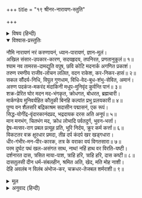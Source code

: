 +++
title = "१९ श्रीनर-नारायण-स्तुति"

+++


<details><summary>विषय (हिन्दी)</summary>

(६०)
</details>

<details open><summary>विश्वास-प्रस्तुतिः</summary>

नौमि नारायणं नरं करुणायनं, ध्यान-पारायणं, ज्ञान-मूलं।  
अखिल संसार-उपकार-कारण, सदयहृदय, तपनिरत, प्रणतानुकूलं॥ १॥  
श्याम नव तामरस-दामद्युति वपुष, छवि कोटि मदनार्क अगणित प्रकाशं।  
तरुण रमणीय राजीव-लोचन ललित, वदन राकेश, कर-निकर-हासं॥ २॥  
सकल सौंदर्य-निधि, विपुल गुणधाम, विधि-वेद-बुध-शंभु-सेवित, अमानं।  
अरुण पदकंज-मकरंद मंदाकिनी मधुप-मुनिवृंद कुर्वन्ति पानं॥ ३॥  
शक्र-प्रेरित घोर मदन मद-भंगकृत, क्रोधगत, बोधरत, ब्रह्मचारी।  
मार्कण्डेय मुनिवर्यहित कौतुकी बिनहि कल्पांत प्रभु प्रलयकारी॥ ४॥  
पुण्य वन शैलसरि बद्रिकाश्रम सदासीन पद्मासनं, एक रूपं।  
सिद्ध-योगींद्र-वृंदारकानंदप्रद, भद्रदायक दरस अति अनूपं॥ ५॥  
मान मनभंग, चितभंग मद, क्रोध लोभादि पर्वतदुर्ग, भुवन-भर्त्ता।  
द्वेष-मत्सर-राग प्रबल प्रत्यूह प्रति, भूरि निर्दय, क्रूर कर्म कर्त्ता॥ ६॥  
विकटतर वक्र क्षुरधार प्रमदा, तीव्र दर्प कंदर्प खर खड्गधारा।  
धीर-गंभीर-मन-पीर-कारक, तत्र के वराका वयं विगतसारा॥ ७॥  
परम दुर्घट पथं खल-असंगत साथ, नाथ! नहिं हाथ वर विरति-यष्टी।  
दर्शनारत दास, त्रसित माया-पाश, त्राहि हरि, त्राहि हरि, दास कष्टी॥ ८॥  
दासतुलसी दीन धर्म-संबलहीन, श्रमित अति, खेद, मति मोह नाशी।  
देहि अवलंब न विलंब अंभोज-कर, चक्रधर-तेजबल शर्मराशी॥ ९॥
</details>

<details><summary>मूल</summary>

नौमि नारायणं नरं करुणायनं, ध्यान-पारायणं, ज्ञान-मूलं।  
अखिल संसार-उपकार-कारण, सदयहृदय, तपनिरत, प्रणतानुकूलं॥ १॥  
श्याम नव तामरस-दामद्युति वपुष, छवि कोटि मदनार्क अगणित प्रकाशं।  
तरुण रमणीय राजीव-लोचन ललित, वदन राकेश, कर-निकर-हासं॥ २॥  
सकल सौंदर्य-निधि, विपुल गुणधाम, विधि-वेद-बुध-शंभु-सेवित, अमानं।  
अरुण पदकंज-मकरंद मंदाकिनी मधुप-मुनिवृंद कुर्वन्ति पानं॥ ३॥  
शक्र-प्रेरित घोर मदन मद-भंगकृत, क्रोधगत, बोधरत, ब्रह्मचारी।  
मार्कण्डेय मुनिवर्यहित कौतुकी बिनहि कल्पांत प्रभु प्रलयकारी॥ ४॥  
पुण्य वन शैलसरि बद्रिकाश्रम सदासीन पद्मासनं, एक रूपं।  
सिद्ध-योगींद्र-वृंदारकानंदप्रद, भद्रदायक दरस अति अनूपं॥ ५॥  
मान मनभंग, चितभंग मद, क्रोध लोभादि पर्वतदुर्ग, भुवन-भर्त्ता।  
द्वेष-मत्सर-राग प्रबल प्रत्यूह प्रति, भूरि निर्दय, क्रूर कर्म कर्त्ता॥ ६॥  
विकटतर वक्र क्षुरधार प्रमदा, तीव्र दर्प कंदर्प खर खड्गधारा।  
धीर-गंभीर-मन-पीर-कारक, तत्र के वराका वयं विगतसारा॥ ७॥  
परम दुर्घट पथं खल-असंगत साथ, नाथ! नहिं हाथ वर विरति-यष्टी।  
दर्शनारत दास, त्रसित माया-पाश, त्राहि हरि, त्राहि हरि, दास कष्टी॥ ८॥  
दासतुलसी दीन धर्म-संबलहीन, श्रमित अति, खेद, मति मोह नाशी।  
देहि अवलंब न विलंब अंभोज-कर, चक्रधर-तेजबल शर्मराशी॥ ९॥
</details>

<details><summary>अनुवाद (हिन्दी)</summary>

भावार्थ—मैं उन श्रीनर-नारायणको नमस्कार करता हूँ, जो करुणाके स्थान, ध्यानके परायण और ज्ञानके कारण हैं। जो समस्त संसारका उपकार करनेवाले, दयापूर्ण हृदयवाले, तपस्यामें लगे हुए और शरणागत भक्तोंपर कृपा करनेवाले हैं॥ १॥ जिनके शरीरकी कान्ति नवीन-नील कमलोंकी मालाके समान है। जिनका सौन्दर्य करोड़ों कामदेवोंके सदृश और प्रकाश अगणित सूर्योंके समान है। नव-विकसित सुन्दर कमलोंके समान जिनके मनोहर नेत्र हैं, चन्द्रमाके समान सुन्दर मुख है और चन्द्रमाकी किरणोंके समान जिनकी मन्द मुसकान है॥ २॥ जो समस्त सुन्दरताके भण्डार, अनेक दिव्य गुणोंके स्थान और ब्रह्मा, वेद, विद्वान् और शिवजीके द्वारा सेवित होनेपर भी मानरहित हैं। जिनके लाल-लाल चरण-कमलोंसे प्रकट हुए मन्दाकिनी (गंगाजी) रूपी मकरन्दका मुनिरूपी भौंरे सदा पान करते हैं॥ ३॥ जो इन्द्रसे भेजे गये भीषण कामदेवके मदका मर्दन करनेवाले, क्रोधरहित, शुद्ध बोधस्वरूप और ब्रह्मचारी हैं। जिन्होंने अपने सामर्थ्यसे बिना ही कल्पान्तके मार्कण्डेयमुनिको दिखानेके लिये प्रलयकालकी लीला की थी॥ ४॥ जो पवित्र वन, पर्वत और नदियोंसे पूर्ण बदरिकाश्रममें सदा पद्मासन लगाये एकरूपसे (अटल) विराजमान रहते हैं। जिनका अत्यन्त अनुपम दर्शन सिद्ध, योगीन्द्र और देवताओंको भी आनन्द और कल्याणका देनेवाला है॥ ५॥ हे विश्वम्भर! वहाँ आपके बदरिकाश्रमके मार्गमें ‘मनभंग’ नामक पर्वत है, (जिसे देखकर लोग आगे बढ़नेसे हिचकते हैं) और यहाँ मेरे हृदयमें अभिमानरूपी मनभंग है; (जिससे साधनका उत्साह भंग हो जाता है;) वहाँ ‘चित्तभंग’ पर्वत है, तो यहाँ मद ही चित्तभंगका काम करता है; वहाँ जैसे कठिन-कठिन पर्वत हैं तो यहाँ काम-लोभादि कठिन पर्वत हैं। (वहाँ जैसे हिंसक पशु आदि बड़े विघ्न हैं तो) यहाँ राग, द्वेष, मत्सर आदि अनेक बड़े-बड़े विघ्न हैं, जिनमेंसे प्रत्येक बड़ा निर्दय और कुटिल कर्म करनेवाला है॥ ६॥ यहाँ कामिनीकी अत्यन्त बाँकी चितवन ही छुरेकी भयंकर धार और कामका विष ही तलवारकी तेज धार है, जो बड़े-बड़े धीर और गम्भीर पुरुषोंके मनको पीड़ा पहुँचानेवाला है, फिर हम-सरीखे निर्बलोंकी तो गिनती ही क्या है?॥ ७॥ हे नाथ! प्रथम तो यह आपके दर्शनका मार्ग ही बड़ा कठिन है, फिर दुष्ट और नीचोंका (मेरा) साथ हो गया है, सहारेके लिये हाथमें वैराग्यरूपी लकड़ी भी नहीं है। यह दास आपके दर्शनके लिये घबरा रहा है, फंदेमें फँसकर दुःखी हो रहा है। हे नाथ! दासके कष्टको दूरकर इसकी रक्षा कीजिये, रक्षा कीजिये॥ ८॥ मुझ दीन तुलसीदासके पास धर्मरूपी मार्ग-व्यय (कलेवा) भी नहीं है, मैं थककर बड़ा दुःखी हो रहा हूँ, मोहने मेरी बुद्धिका भी नाश कर दिया है; अतएव हे चक्रधारी! आप तेज, बल और सुखकी राशि हैं, मुझे बिना विलम्ब अपने कर-कमलका सहारा दीजिये॥ ९॥
</details>
